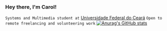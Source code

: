 ### Hey there, I'm Carol!
`Systems and Multimedia student at` [Universidade Federal do Ceará](https://ufc.br)
`Open to remote freelancing and volunteering work`
[![Anurag's GitHub stats](https://github-readme-stats.vercel.app/api?username=carolrolis)](https://github.com/anuraghazra/github-readme-stats)
